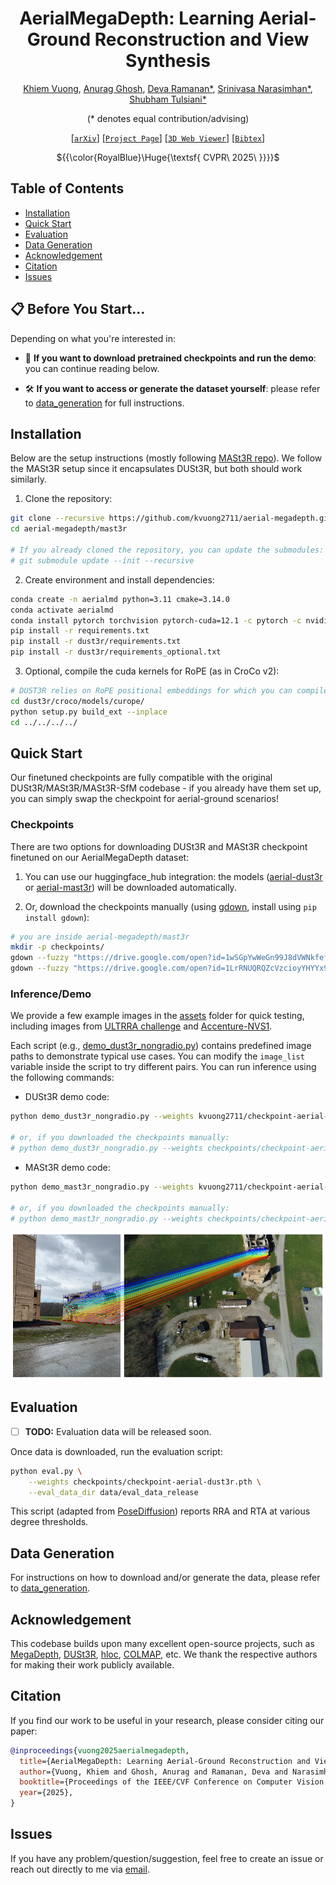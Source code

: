 <div align="center">

# AerialMegaDepth: Learning Aerial-Ground Reconstruction and View Synthesis

[Khiem Vuong](https://www.khiemvuong.com/), [Anurag Ghosh](https://anuragxel.github.io/), [Deva Ramanan*](https://www.cs.cmu.edu/~deva), [Srinivasa Narasimhan*](https://www.cs.cmu.edu/~srinivas), [Shubham Tulsiani*](https://shubhtuls.github.io/)

(* denotes equal contribution/advising)

[[`arXiv`](https://arxiv.org/abs/2504.13157)]
[[`Project Page`](https://aerial-megadepth.github.io/)]
[[`3D Web Viewer`](https://aerial-megadepth.github.io/web-viewer/)]
[[`Bibtex`](#citation)]

${{\color{RoyalBlue}\Huge{\textsf{  CVPR\ 2025\ \}}}}\$

</div>

## Table of Contents

- [Installation](#installation)
- [Quick Start](#quick-start)
- [Evaluation](#evaluation)
- [Data Generation](#data-generation)
- [Acknowledgement](#acknowledgement)
- [Citation](#citation)
- [Issues](#issues)

## 📋 Before You Start...
Depending on what you're interested in:

- 🚀 **If you want to download pretrained checkpoints and run the demo**: you can continue reading below.

- 🛠️ **If you want to access or generate the dataset yourself**: please refer to [data_generation](data_generation) for full instructions.

## Installation

Below are the setup instructions (mostly following [MASt3R repo](https://github.com/naver/mast3r)). We follow the MASt3R setup since it encapsulates DUSt3R, but both should work similarly.


1. Clone the repository:
```bash
git clone --recursive https://github.com/kvuong2711/aerial-megadepth.git
cd aerial-megadepth/mast3r

# If you already cloned the repository, you can update the submodules:
# git submodule update --init --recursive
```
2. Create environment and install dependencies:
```bash
conda create -n aerialmd python=3.11 cmake=3.14.0
conda activate aerialmd 
conda install pytorch torchvision pytorch-cuda=12.1 -c pytorch -c nvidia  # use the correct version of cuda for your system
pip install -r requirements.txt
pip install -r dust3r/requirements.txt
pip install -r dust3r/requirements_optional.txt
```
3. Optional, compile the cuda kernels for RoPE (as in CroCo v2):
```bash
# DUST3R relies on RoPE positional embeddings for which you can compile some cuda kernels for faster runtime.
cd dust3r/croco/models/curope/
python setup.py build_ext --inplace
cd ../../../../
```

## Quick Start
Our finetuned checkpoints are fully compatible with the original DUSt3R/MASt3R/MASt3R-SfM codebase - if you already have them set up, you can simply swap the checkpoint for aerial-ground scenarios!

### Checkpoints

There are two options for downloading DUSt3R and MASt3R checkpoint finetuned on our AerialMegaDepth dataset:

1. You can use our huggingface_hub integration: the models ([aerial-dust3r](https://huggingface.co/kvuong2711/checkpoint-aerial-dust3r) or [aerial-mast3r](https://huggingface.co/kvuong2711/checkpoint-aerial-mast3r)) will be downloaded automatically.

2. Or, download the checkpoints manually (using [gdown](https://github.com/wkentaro/gdown), install using `pip install gdown`):

```bash
# you are inside aerial-megadepth/mast3r
mkdir -p checkpoints/
gdown --fuzzy "https://drive.google.com/open?id=1wSGpYwWeGn99J8dVWNkfefwmWMAH7LFT" -O checkpoints/  # checkpoint-aerial-dust3r.pth
gdown --fuzzy "https://drive.google.com/open?id=1LrRNUQRQZcVzcioyYHYYx9ImypSZpUq2" -O checkpoints/  # checkpoint-aerial-mast3r.pth
```

### Inference/Demo
We provide a few example images in the [assets](assets) folder for quick testing, including images from [ULTRRA challenge](https://sites.google.com/view/ultrra-wacv-2025) and [Accenture-NVS1](https://arxiv.org/pdf/2503.18711).

Each script (e.g., [demo_dust3r_nongradio.py](mast3r/demo_dust3r_nongradio.py)) contains predefined image paths to demonstrate typical use cases. You can modify the `image_list` variable inside the script to try different pairs. You can run inference using the following commands:

- DUSt3R demo code:
```bash
python demo_dust3r_nongradio.py --weights kvuong2711/checkpoint-aerial-dust3r

# or, if you downloaded the checkpoints manually:
# python demo_dust3r_nongradio.py --weights checkpoints/checkpoint-aerial-dust3r.pth
```

- MASt3R demo code:
```bash
python demo_mast3r_nongradio.py --weights kvuong2711/checkpoint-aerial-mast3r

# or, if you downloaded the checkpoints manually:
# python demo_mast3r_nongradio.py --weights checkpoints/checkpoint-aerial-mast3r.pth
```
![matching example](assets/figures/matches_figure.png)

## Evaluation

- [ ] **TODO:** Evaluation data will be released soon.

Once data is downloaded, run the evaluation script:
```bash
python eval.py \
    --weights checkpoints/checkpoint-aerial-dust3r.pth \
    --eval_data_dir data/eval_data_release
```
This script (adapted from [PoseDiffusion](https://github.com/facebookresearch/PoseDiffusion)) reports RRA and RTA at various degree thresholds.

## Data Generation
For instructions on how to download and/or generate the data, please refer to [data_generation](data_generation).

## Acknowledgement
This codebase builds upon many excellent open-source projects, such as [MegaDepth](https://www.cs.cornell.edu/projects/megadepth), [DUSt3R](https://github.com/naver/dust3r), [hloc](https://github.com/cvg/Hierarchical-Localization), [COLMAP](https://github.com/colmap/colmap), etc. We thank the respective authors for making their work publicly available.

## Citation
If you find our work to be useful in your research, please consider citing our paper:

```bibtex
@inproceedings{vuong2025aerialmegadepth,
  title={AerialMegaDepth: Learning Aerial-Ground Reconstruction and View Synthesis},
  author={Vuong, Khiem and Ghosh, Anurag and Ramanan, Deva and Narasimhan, Srinivasa and Tulsiani, Shubham},
  booktitle={Proceedings of the IEEE/CVF Conference on Computer Vision and Pattern Recognition},
  year={2025},
}
```

## Issues
If you have any problem/question/suggestion, feel free to create an issue or reach out directly to me via [email](mailto:kvuong@andrew.cmu.edu).